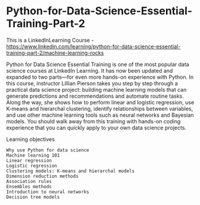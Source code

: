 # Python-for-Data-Science-Essential-Training-Part-2
This is a LinkedInLearning Course - https://www.linkedin.com/learning/python-for-data-science-essential-training-part-2/machine-learning-rocks

Python for Data Science Essential Training is one of the most popular data science courses at LinkedIn Learning. It has now been updated and expanded to two parts—for even more hands-on experience with Python. In this course, instructor Lillian Pierson takes you step by step through a practical data science project: building machine learning models that can generate predictions and recommendations and automate routine tasks. Along the way, she shows how to perform linear and logistic regression, use K-means and hierarchal clustering, identify relationships between variables, and use other machine learning tools such as neural networks and Bayesian models. You should walk away from this training with hands-on coding experience that you can quickly apply to your own data science projects.

Learning objectives

    Why use Python for data science
    Machine learning 101
    Linear regression
    Logistic regression
    Clustering models: K-means and hierarchal models
    Dimension reduction methods
    Association rules
    Ensembles methods
    Introduction to neural networks
    Decision tree models


